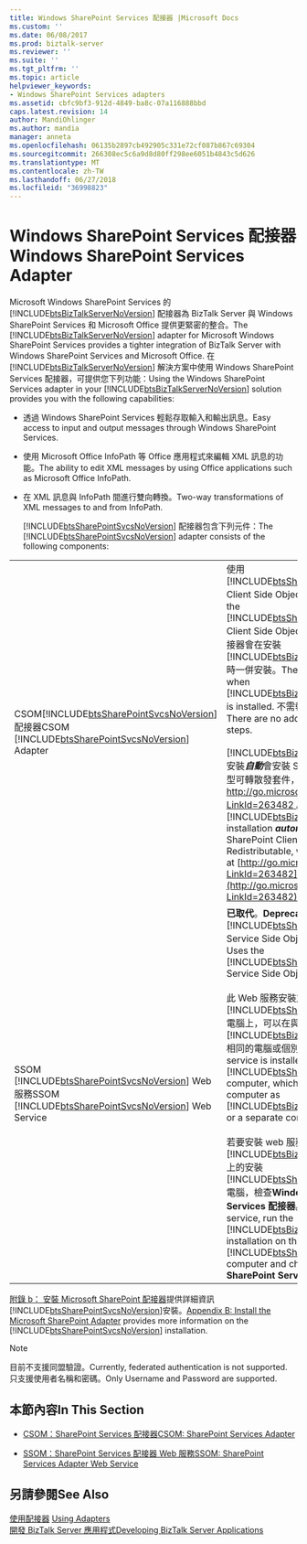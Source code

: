 ```yaml
---
title: Windows SharePoint Services 配接器 |Microsoft Docs
ms.custom: ''
ms.date: 06/08/2017
ms.prod: biztalk-server
ms.reviewer: ''
ms.suite: ''
ms.tgt_pltfrm: ''
ms.topic: article
helpviewer_keywords:
- Windows SharePoint Services adapters
ms.assetid: cbfc9bf3-912d-4849-ba8c-07a116888bbd
caps.latest.revision: 14
author: MandiOhlinger
ms.author: mandia
manager: anneta
ms.openlocfilehash: 06135b2897cb492905c331e72cf087b867c69304
ms.sourcegitcommit: 266308ec5c6a9d8d80ff298ee6051b4843c5d626
ms.translationtype: MT
ms.contentlocale: zh-TW
ms.lasthandoff: 06/27/2018
ms.locfileid: "36998823"
---
```

# <a name="windows-sharepoint-services-adapter"></a><span data-ttu-id="47c70-102">Windows SharePoint Services 配接器</span><span class="sxs-lookup"><span data-stu-id="47c70-102">Windows SharePoint Services Adapter</span></span>
<span data-ttu-id="47c70-103">Microsoft Windows SharePoint Services 的 [!INCLUDE[btsBizTalkServerNoVersion](../includes/btsbiztalkservernoversion-md.md)] 配接器為 BizTalk Server 與 Windows SharePoint Services 和 Microsoft Office 提供更緊密的整合。</span><span class="sxs-lookup"><span data-stu-id="47c70-103">The [!INCLUDE[btsBizTalkServerNoVersion](../includes/btsbiztalkservernoversion-md.md)] adapter for Microsoft Windows SharePoint Services provides a tighter integration of BizTalk Server with Windows SharePoint Services and Microsoft Office.</span></span> <span data-ttu-id="47c70-104">在 [!INCLUDE[btsBizTalkServerNoVersion](../includes/btsbiztalkservernoversion-md.md)] 解決方案中使用 Windows SharePoint Services 配接器，可提供您下列功能：</span><span class="sxs-lookup"><span data-stu-id="47c70-104">Using the Windows SharePoint Services adapter in your [!INCLUDE[btsBizTalkServerNoVersion](../includes/btsbiztalkservernoversion-md.md)] solution provides you with the following capabilities:</span></span>  
  
- <span data-ttu-id="47c70-105">透過 Windows SharePoint Services 輕鬆存取輸入和輸出訊息。</span><span class="sxs-lookup"><span data-stu-id="47c70-105">Easy access to input and output messages through Windows SharePoint Services.</span></span>  
  
- <span data-ttu-id="47c70-106">使用 Microsoft Office InfoPath 等 Office 應用程式來編輯 XML 訊息的功能。</span><span class="sxs-lookup"><span data-stu-id="47c70-106">The ability to edit XML messages by using Office applications such as Microsoft Office InfoPath.</span></span>  
  
- <span data-ttu-id="47c70-107">在 XML 訊息與 InfoPath 間進行雙向轉換。</span><span class="sxs-lookup"><span data-stu-id="47c70-107">Two-way transformations of XML messages to and from InfoPath.</span></span>  
  
  <span data-ttu-id="47c70-108">[!INCLUDE[btsSharePointSvcsNoVersion](../includes/btssharepointsvcsnoversion-md.md)] 配接器包含下列元件：</span><span class="sxs-lookup"><span data-stu-id="47c70-108">The [!INCLUDE[btsSharePointSvcsNoVersion](../includes/btssharepointsvcsnoversion-md.md)] adapter consists of the following components:</span></span>  
  
|                                                                                                       |                                                                                                                                                                                                                                                                                                                                                                                                                                                                                                                                                                                                                                                                                                                                                        |
|-------------------------------------------------------------------------------------------------------|--------------------------------------------------------------------------------------------------------------------------------------------------------------------------------------------------------------------------------------------------------------------------------------------------------------------------------------------------------------------------------------------------------------------------------------------------------------------------------------------------------------------------------------------------------------------------------------------------------------------------------------------------------------------------------------------------------------------------------------------------------|
|   <span data-ttu-id="47c70-109">CSOM[!INCLUDE[btsSharePointSvcsNoVersion](../includes/btssharepointsvcsnoversion-md.md)]配接器</span><span class="sxs-lookup"><span data-stu-id="47c70-109">CSOM [!INCLUDE[btsSharePointSvcsNoVersion](../includes/btssharepointsvcsnoversion-md.md)] Adapter</span></span>   |                                                       <span data-ttu-id="47c70-110">使用 [!INCLUDE[btsSharePointSvcsNoVersion](../includes/btssharepointsvcsnoversion-md.md)] Client Side Object Model (CSOM)。</span><span class="sxs-lookup"><span data-stu-id="47c70-110">Uses the [!INCLUDE[btsSharePointSvcsNoVersion](../includes/btssharepointsvcsnoversion-md.md)] Client Side Object Model (CSOM).</span></span> <span data-ttu-id="47c70-111">此配接器會在安裝 [!INCLUDE[btsBizTalkServerNoVersion](../includes/btsbiztalkservernoversion-md.md)] 時一併安裝。</span><span class="sxs-lookup"><span data-stu-id="47c70-111">The adapter is installed when [!INCLUDE[btsBizTalkServerNoVersion](../includes/btsbiztalkservernoversion-md.md)] is installed.</span></span> <span data-ttu-id="47c70-112">不需執行其他安裝步驟。</span><span class="sxs-lookup"><span data-stu-id="47c70-112">There are no additional installation steps.</span></span><br /><br /> <span data-ttu-id="47c70-113">[!INCLUDE[btsBizTalkServerNoVersion](../includes/btsbiztalkservernoversion-md.md)]安裝***自動***會安裝 SharePoint 用戶端物件模型可轉散發套件，這也是位於[ http://go.microsoft.com/fwlink/p/?LinkId=263482 ](http://go.microsoft.com/fwlink/p/?LinkId=263482)。</span><span class="sxs-lookup"><span data-stu-id="47c70-113">The [!INCLUDE[btsBizTalkServerNoVersion](../includes/btsbiztalkservernoversion-md.md)] installation ***automatically*** installs the SharePoint Client Object Model Redistributable, which is also available at [http://go.microsoft.com/fwlink/p/?LinkId=263482](http://go.microsoft.com/fwlink/p/?LinkId=263482).</span></span>                                                        |
| <span data-ttu-id="47c70-114">SSOM [!INCLUDE[btsSharePointSvcsNoVersion](../includes/btssharepointsvcsnoversion-md.md)] Web 服務</span><span class="sxs-lookup"><span data-stu-id="47c70-114">SSOM [!INCLUDE[btsSharePointSvcsNoVersion](../includes/btssharepointsvcsnoversion-md.md)] Web Service</span></span> | <span data-ttu-id="47c70-115">**已取代**。</span><span class="sxs-lookup"><span data-stu-id="47c70-115">**Deprecated**.</span></span> <span data-ttu-id="47c70-116">使用 [!INCLUDE[btsSharePointSvcsNoVersion](../includes/btssharepointsvcsnoversion-md.md)] Service Side Object Model (SSOM)。</span><span class="sxs-lookup"><span data-stu-id="47c70-116">Uses the [!INCLUDE[btsSharePointSvcsNoVersion](../includes/btssharepointsvcsnoversion-md.md)] Service Side Object Model (SSOM).</span></span><br /><br /> <span data-ttu-id="47c70-117">此 Web 服務安裝於 [!INCLUDE[btsSharePointSvcsNoVersion](../includes/btssharepointsvcsnoversion-md.md)] 電腦上，可以在與 [!INCLUDE[btsBizTalkServerNoVersion](../includes/btsbiztalkservernoversion-md.md)] 相同的電腦或個別電腦上。</span><span class="sxs-lookup"><span data-stu-id="47c70-117">The web service is installed on the [!INCLUDE[btsSharePointSvcsNoVersion](../includes/btssharepointsvcsnoversion-md.md)] computer, which can be on the same computer as [!INCLUDE[btsBizTalkServerNoVersion](../includes/btsbiztalkservernoversion-md.md)] or a separate computer.</span></span><br /><br /> <span data-ttu-id="47c70-118">若要安裝 web 服務，請執行[!INCLUDE[btsBizTalkServerNoVersion](../includes/btsbiztalkservernoversion-md.md)]上的安裝[!INCLUDE[btsSharePointSvcsNoVersion](../includes/btssharepointsvcsnoversion-md.md)]電腦，檢查**Windows SharePoint Services 配接器**。</span><span class="sxs-lookup"><span data-stu-id="47c70-118">To install the web service, run the [!INCLUDE[btsBizTalkServerNoVersion](../includes/btsbiztalkservernoversion-md.md)] installation on the [!INCLUDE[btsSharePointSvcsNoVersion](../includes/btssharepointsvcsnoversion-md.md)] computer and check **Windows SharePoint Services Adapter**.</span></span> |
  
 <span data-ttu-id="47c70-119">[附錄 b： 安裝 Microsoft SharePoint 配接器](../install-and-config-guides/appendix-b-install-the-microsoft-sharepoint-adapter.md)提供詳細資訊[!INCLUDE[btsSharePointSvcsNoVersion](../includes/btssharepointsvcsnoversion-md.md)]安裝。</span><span class="sxs-lookup"><span data-stu-id="47c70-119">[Appendix B: Install the Microsoft SharePoint Adapter](../install-and-config-guides/appendix-b-install-the-microsoft-sharepoint-adapter.md) provides more information on the [!INCLUDE[btsSharePointSvcsNoVersion](../includes/btssharepointsvcsnoversion-md.md)] installation.</span></span>  
  
> [!NOTE]
>  <span data-ttu-id="47c70-120">目前不支援同盟驗證。</span><span class="sxs-lookup"><span data-stu-id="47c70-120">Currently, federated authentication is not supported.</span></span> <span data-ttu-id="47c70-121">只支援使用者名稱和密碼。</span><span class="sxs-lookup"><span data-stu-id="47c70-121">Only Username and Password are supported.</span></span>  
  
## <a name="in-this-section"></a><span data-ttu-id="47c70-122">本節內容</span><span class="sxs-lookup"><span data-stu-id="47c70-122">In This Section</span></span>  
  
-   [<span data-ttu-id="47c70-123">CSOM：SharePoint Services 配接器</span><span class="sxs-lookup"><span data-stu-id="47c70-123">CSOM: SharePoint Services Adapter</span></span>](../core/csom-sharepoint-services-adapter.md)  
  
-   [<span data-ttu-id="47c70-124">SSOM：SharePoint Services 配接器 Web 服務</span><span class="sxs-lookup"><span data-stu-id="47c70-124">SSOM: SharePoint Services Adapter Web Service</span></span>](../core/ssom-sharepoint-services-adapter-web-service.md)  
  
## <a name="see-also"></a><span data-ttu-id="47c70-125">另請參閱</span><span class="sxs-lookup"><span data-stu-id="47c70-125">See Also</span></span>  
 <span data-ttu-id="47c70-126">[使用配接器](../core/using-adapters.md) </span><span class="sxs-lookup"><span data-stu-id="47c70-126">[Using Adapters](../core/using-adapters.md) </span></span>  
 [<span data-ttu-id="47c70-127">開發 BizTalk Server 應用程式</span><span class="sxs-lookup"><span data-stu-id="47c70-127">Developing BizTalk Server Applications</span></span>](../core/developing-biztalk-server-applications.md)